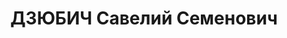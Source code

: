 ---
title: ДЗЮБИЧ Савелий Семенович
description: 'Род. в 1880, Полтавская губ., обр.: малограмотный. Проживал: Красноярский
  кр., Хакасская АО, Саралинский р-н, Андреевский рудник.

  Арестован 11.10.1936. Обв. по ст.58-8, 58-10, 58-11 УК РСФСР. Приговор: ВК ВС СССР,
  21.04.1937 – 8 лет ИТЛ.

  Реабилитирован ВК ВС СССР 26.10.1957'
---